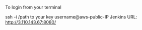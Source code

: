 To login from your terminal

ssh -i /path to your key username@aws-public-IP
Jenkins URL:
http://3.110.143.67:8080/
